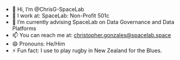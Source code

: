 - 👋 Hi, I’m @ChrisG-SpaceLab
- 👀 I work at: SpaceLab: Non-Profit 501c
- 🌱 I’m currently advising SpaceLab on Data Governance and Data Platforms
- 📫 You can reach me at: christopher.gonzales@spacelab.space
- 😄 Pronouns: He/Him
- ⚡ Fun fact: I use to play rugby in New Zealand for the Blues.

<!---
ChrisG-SpaceLab/ChrisG-SpaceLab is a ✨ special ✨ repository because its `README.md` (this file) appears on your GitHub profile.
You can click the Preview link to take a look at your changes.
--->
